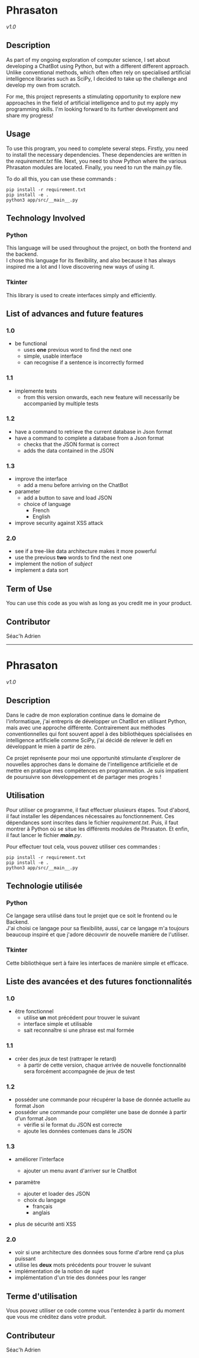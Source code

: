 # Phrasaton  
*v1.0*

## Description

As part of my ongoing exploration of computer science, I set about developing a 
ChatBot using Python, but with a different different approach. Unlike 
conventional methods, which often often rely on specialised artificial 
intelligence libraries such as SciPy, I decided to take up the challenge and 
develop my own from scratch.

For me, this project represents a stimulating opportunity to explore new 
approaches in the field of artificial intelligence and to put my apply my 
programming skills. I'm looking forward to its further development and share my 
progress!

## Usage

To use this program, you need to complete several steps. Firstly, you need to 
install the necessary dependencies. These dependencies are written in the 
*requirement.txt* file. Next, you need to show Python where the various 
Phrasaton modules are located. Finally, you need to run the main.py file.

To do all this, you can use these commands :

```shell
pip install -r requirement.txt
pip install -e .
python3 app/src/__main__.py
```

## Technology Involved

### Python

This language will be used throughout the project, on both the frontend and the 
backend.  
I chose this language for its flexibility, and also because it has always 
inspired me a lot and I love discovering new ways of using it.

### Tkinter

This library is used to create interfaces simply and efficiently.

## List of advances and future features

### 1.0
- be functional  
	- uses **one** previous word to find the next one
	- simple, usable interface
	- can recognise if a sentence is incorrectly formed

### 1.1
- implemente tests
	- from this version onwards, each new feature will necessarily be 
  accompanied by multiple tests

### 1.2
- have a command to retrieve the current database in Json format
- have a command to complete a database from a Json format
	- checks that the JSON format is correct
	- adds the data contained in the JSON
	
### 1.3
- improve the interface
	- add a menu before arriving on the ChatBot
- parameter
	- add a button to save and load JSON
	- choice of language
		- French
		- English
- improve security against XSS attack

### 2.0
- see if a tree-like data architecture makes it more powerful
- use the previous **two** words to find the next one
- implement the notion of *subject*
- implement a data sort

## Term of Use

You can use this code as you wish as long as you credit me in your product.

## Contributor

Séac'h Adrien

---

# Phrasaton  
*v1.0*

## Description
Dans le cadre de mon exploration continue dans le domaine de l'informatique, 
j'ai entrepris de développer un ChatBot en utilisant Python, mais avec une 
approche différente. Contrairement aux méthodes conventionnelles qui font 
souvent appel à des bibliothèques spécialisées en intelligence artificielle 
comme SciPy, j'ai décidé de relever le défi en développant le mien à partir 
de zéro.

Ce projet représente pour moi une opportunité stimulante d'explorer de 
nouvelles approches dans le domaine de l'intelligence artificielle et de 
mettre en pratique mes compétences en programmation. Je suis impatient de 
poursuivre son développement et de partager mes progrès !

## Utilisation

Pour utiliser ce programme, il faut effectuer plusieurs étapes. Tout d'abord, 
il faut installer les dépendances nécessaires au fonctionnement. Ces 
dépendances sont inscrites dans le fichier *requirement.txt*. Puis, il faut 
montrer à Python où se situe les différents modules de Phrasaton. Et enfin, 
il faut lancer le fichier *__main__.py*.

Pour effectuer tout cela, vous pouvez utiliser ces commandes :
```shell
pip install -r requirement.txt
pip install -e .
python3 app/src/__main__.py
```

## Technologie utilisée
### Python 
Ce langage sera utilisé dans tout le projet que ce soit le frontend ou le 
Backend.  
J'ai choisi ce langage pour sa flexibilité, aussi, car ce langage m'a toujours 
beaucoup inspiré et que j'adore découvrir de nouvelle manière de l'utiliser.  

### Tkinter
Cette bibliothèque sert à faire les interfaces de manière simple et efficace.

## Liste des avancées et des futures fonctionnalités

### 1.0  
 - être fonctionnel  
    - utilise **un** mot précédent pour trouver le suivant
    - interface simple et utilisable
    - sait reconnaître si une phrase est mal formée

### 1.1
 - créer des jeux de test (rattraper le retard)
    - à partir de cette version, chaque arrivée de nouvelle fonctionnalité 
   sera forcément accompagnée de jeux de test

### 1.2  
 - posséder une commande pour récupérer la base de donnée actuelle au format 
Json  
 - posséder une commande pour compléter une base de donnée à partir d'un 
format Json
    - vérifie si le format du JSON est correcte
    - ajoute les données contenues dans le JSON

### 1.3  
 - améliorer l'interface 
    - ajouter un menu avant d'arriver sur le ChatBot
 - paramètre 
    - ajouter et loader des JSON
    - choix du langage
        - français
        - anglais
        
 - plus de sécurité anti XSS 

### 2.0
 - voir si une architecture des données sous forme d'arbre rend ça plus 
puissant
 - utilise les **deux** mots précédents pour trouver le suivant
 - implémentation de la notion de *sujet*
 - implémentation d'un trie des données pour les ranger

## Terme d'utilisation  
Vous pouvez utiliser ce code comme vous l'entendez à partir du moment que vous 
me créditez dans votre produit.

## Contributeur  
Séac'h Adrien